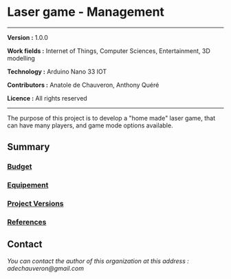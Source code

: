 # Laser game - Management

___
**Version :** 1.0.0

**Work fields :** Internet of Things,  Computer Sciences, Entertainment, 3D modelling

**Technology :** Arduino Nano 33 IOT

**Contributors :** Anatole de Chauveron, Anthony Quéré

**Licence :** All rights reserved
___

The purpose of this project is to develop a "home made" laser game, that can have many players, and game mode options available.

## Summary

### [Budget](docs/budget.md)

### [Equipement](docs/technos.md)

### [Project Versions](docs/versions.md)

### [References](docs/references.md)

##  Contact

_You can contact the author of this organization at this address : adechauveron@gmail.com_
